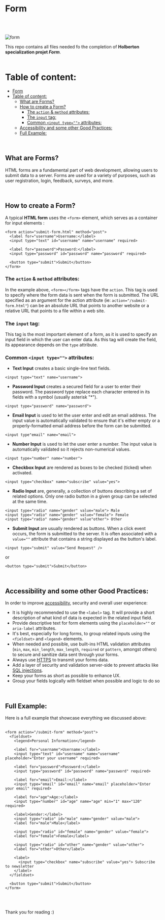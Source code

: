 # Form
<br/><br/>

![form](https://i.imgur.com/5fHbs40.png)

This repo contains all files needed fo the completion of **Holberton specialization projet _Form_**.
<br/><br/>

# Table of content:
- [Form](#form)
- [Table of content:](#table-of-content)
  - [What are Forms?](#what-are-forms)
  - [How to create a Form?](#how-to-create-a-form)
    - [The `action` \& `method` attributes:](#the-action--method-attributes)
    - [The `input` tag:](#the-input-tag)
    - [Common `<input type="">` attributes:](#common-input-type-attributes)
  - [Accessibility and some other Good Practices:](#accessibility-and-some-other-good-practices)
  - [Full Example:](#full-example)

<br/>


## What are Forms?
HTML forms are a fundamental part of web development, allowing users to submit data to a server. Forms are used for a variety of purposes, such as user registration, login, feedback, surveys, and more.

<br/>

## How to create a Form?
A typical **HTML form** uses the `<form>` element, which serves as a container for input elements :
```
<form action="submit-form.html" method="post">
  <label for="username">Username:</label>
  <input type="text" id="username" name="username" required>

  <label for="password">Password:</label>
  <input type="password" id="password" name="password" required>

  <button type="submit">Submit</button>
</form>
```

### The `action` & `method` attributes:
In the example above, `<form></form>` tags have the `action`.
This tag is used to specify where the form data is sent when the form is submitted.
The URL specified as an argument for the action attribute (ie: `action="/submit-form.html"`) can be an absolute URL that points to another website
or a relative URL that points to a file within a web site.


### The `input` tag:
This tag is the most important element of a form, as it is used to specify an input field in which the user can enter data.
As this tag will create the field, its appearance depends on the `type` attribute.

### Common `<input type="">` attributes:
- **Text Input** creates a basic single-line text fields.
```
<input type="text" name="username">
```

- **Password Input** creates a secured field for a user to enter their password.
The password type replace each character entered in its fields with a symbol (usually asterisk "*").
```
<input type="password" name="password">
```

- **Email Input** is used to let the user enter and edit an email address.
The input value is automatically validated to ensure that it's either empty or a properly-formatted email address before the form can be submitted.
```
<input type"email" name="email">
```

- **Number Input** is used to let the user enter a number.
The input value is automatically validated so it rejects non-numerical values.
```
<input type="number" name="number">
```

- **Checkbox Input** are rendered as boxes to be checked (ticked) when activated.
```
<input type="checkbox" name="subscribe" value="yes">
```

- **Radio Input** are, generally, a collection of buttons describing a set of related options.
Only one radio button in a given group can be selected at the same time.
```
<input type="radio" name="gender" value="male"> Male
<input type="radio" name="gender" value="female"> Female
<input type="radio" name="gender" value"other"> Other
```

- **Submit Input** are usually rendered as buttons. When a click event occurs, the form is submitted to the server.
It is often associated with a `value=""` attribute that contains a string displayed as the button's label.
```
<input type="submit" value="Send Request" />
```
or
```
<button type="submit">Submit</button>
```

<br/>

## Accessibility and some other Good Practices:
In order to improve [accessibility](https://www.w3.org/WAI/fundamentals/accessibility-intro/), security and overall user experience:
- It is highly recommended to use the `<label>` tag. It will provide a short description of what kind of data is expected in the related input field.
- Provide descriptive text for form elements using the `placeholder=""` or `aria-label` attributes.
- It's best, especially for long forms, to group related inputs using the `<fieldset>` and `<legend>` elements.
- When needed and possible, use built-ins HTML validation attributes (`min`, `max`, `min_length`, `max_length`, `required` or `pattern`, amongst others) to secure and sanitize data sent through your forms.
- Always use [HTTPS](https://aws.amazon.com/fr/compare/the-difference-between-https-and-http/#:~:text=HTTP%20messages%20are%20plaintext%2C%20which,the%20data%20over%20the%20network.) to transmit your forms data.
- Add a layer of security and validation server-side to prevent attacks like [SQL injections](https://portswigger.net/web-security/sql-injection).
- Keep your forms as short as possible to enhance UX.
- Group your fields logically with fieldset when possible and logic to do so

<br/>

## Full Example:
Here is a full example that showcase everything we discussed above:
<br/><br/>

```
<form action="/submit-form" method="post">
  <fieldset>
    <legend>Personal Information</legend>

    <label for="username">Username:</label>
    <input type="text" id="username" name="username" placeholder="Enter your username" required>

    <label for="password">Password:</label>
    <input type="password" id="password" name="password" required>

    <label for="email">Email:</label>
    <input type="email" id="email" name="email" placeholder="Enter your email" required>

    <label for="age">Age:</label>
    <input type="number" id="age" name="age" min="1" max="120" required>

    <label>Gender:</label>
    <input type="radio" id="male" name="gender" value="male">
    <label for="male">Male</label>

    <input type="radio" id="female" name="gender" value="female">
    <label for="female">Female</label>

    <input type="radio" id="other" name="gender" value="other">
    <label for="other">Other</label>

    <label>
      <input type="checkbox" name="subscribe" value="yes"> Subscribe to newsletter
    </label>
  </fieldset>

  <button type="submit">Submit</button>
</form>
```
<br/><br/>

Thank you for reading :)